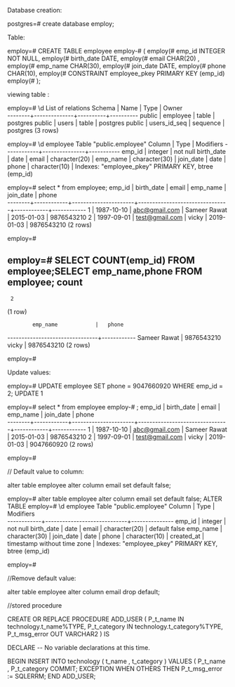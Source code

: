Database creation:

postgres=# create database employ;

Table:

employ=# CREATE TABLE employee
employ-# (
employ(#    emp_id INTEGER NOT NULL,
employ(#    birth_date DATE,
employ(#    email CHAR(20) ,    
employ(#    emp_name CHAR(30),
employ(#    join_date DATE,
employ(#    phone CHAR(10),
employ(#    CONSTRAINT employee_pkey PRIMARY KEY (emp_id)
employ(# );

viewing table :

employ=# \d
              List of relations
 Schema |     Name     |   Type   |  Owner   
--------+--------------+----------+----------
 public | employee     | table    | postgres
 public | users        | table    | postgres
 public | users_id_seq | sequence | postgres
(3 rows)


employ=# \d employee
        Table "public.employee"
   Column   |     Type      | Modifiers 
------------+---------------+-----------
 emp_id     | integer       | not null
 birth_date | date          | 
 email      | character(20) | 
 emp_name   | character(30) | 
 join_date  | date          | 
 phone      | character(10) | 
Indexes:
    "employee_pkey" PRIMARY KEY, btree (emp_id)


employ=# select * from employee;
 emp_id | birth_date |        email         |            emp_name            | join_date  |   phone    
--------+------------+----------------------+--------------------------------+------------+------------
      1 | 1987-10-10 | abc@gmail.com        | Sameer Rawat                   | 2015-01-03 | 9876543210
      2 | 1997-09-01 | test@gmail.com       | vicky                          | 2019-01-03 | 9876543210
(2 rows)

employ=#

employ=# SELECT COUNT(emp_id) FROM employee;SELECT emp_name,phone FROM employee;
 count 
-------
     2
(1 row)

            emp_name            |   phone    
--------------------------------+------------
 Sameer Rawat                   | 9876543210
 vicky                          | 9876543210
(2 rows)

employ=# 


Update values:

employ=# UPDATE employee SET phone = 9047660920 WHERE emp_id = 2;
UPDATE 1

employ=# select * from employee 
employ-# ;
 emp_id | birth_date |        email         |            emp_name            | join_date  |   phone    
--------+------------+----------------------+--------------------------------+------------+------------
      1 | 1987-10-10 | abc@gmail.com        | Sameer Rawat                   | 2015-01-03 | 9876543210
      2 | 1997-09-01 | test@gmail.com       | vicky                          | 2019-01-03 | 9047660920
(2 rows)

employ=# 

// Default value to column:

alter table employee alter column email set default false;

employ=# alter table employee alter column email set default false;
ALTER TABLE
employ=# \d employee
                 Table "public.employee"
   Column   |            Type             |   Modifiers   
------------+-----------------------------+---------------
 emp_id     | integer                     | not null
 birth_date | date                        | 
 email      | character(20)               | default false
 emp_name   | character(30)               | 
 join_date  | date                        | 
 phone      | character(10)               | 
 created_at | timestamp without time zone | 
Indexes:
    "employee_pkey" PRIMARY KEY, btree (emp_id)

employ=#

//Remove default value:

alter table employee alter column email drop default;


//stored procedure

CREATE OR REPLACE PROCEDURE ADD_USER
    (
    P_t_name IN technology.t_name%TYPE,
    P_t_category IN technology.t_category%TYPE,
    P_t_msg_error OUT VARCHAR2
    )
IS

DECLARE
-- No variable declarations at this time.

BEGIN
    INSERT INTO
    technology
    (
     t_name
     , t_category
    ) VALUES (
     P_t_name
     , P_t_category
    COMMIT;
EXCEPTION
    WHEN OTHERS THEN
        P_t_msg_error := SQLERRM;
END ADD_USER;

